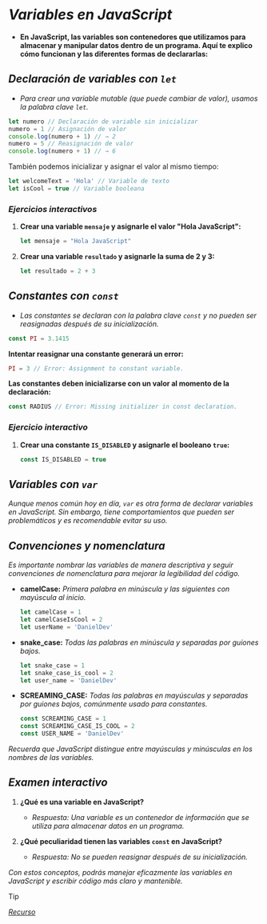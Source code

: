 <!-- Autor: Daniel Benjamin Perez Morales -->
<!-- GitHub: https://github.com/DanielBenjaminPerezMoralesDev13 -->
<!-- GitLab: https://gitlab.com/DanielBenjaminPerezMoralesDev13 -->
<!-- Correo electrónico: danielperezdev@proton.me -->

# ***Variables en JavaScript***

- **En JavaScript, las variables son contenedores que utilizamos para almacenar y manipular datos dentro de un programa. Aquí te explico cómo funcionan y las diferentes formas de declararlas:**

## ***Declaración de variables con `let`***

- *Para crear una variable mutable (que puede cambiar de valor), usamos la palabra clave `let`.*

```javascript
let numero // Declaración de variable sin inicializar
numero = 1 // Asignación de valor
console.log(numero + 1) // → 2
numero = 5 // Reasignación de valor
console.log(numero + 1) // → 6
```

También podemos inicializar y asignar el valor al mismo tiempo:

```javascript
let welcomeText = 'Hola' // Variable de texto
let isCool = true // Variable booleana
```

### ***Ejercicios interactivos***

1. **Crear una variable `mensaje` y asignarle el valor "Hola JavaScript":**

   ```javascript
   let mensaje = "Hola JavaScript"
   ```

2. **Crear una variable `resultado` y asignarle la suma de 2 y 3:**

   ```javascript
   let resultado = 2 + 3
   ```

## ***Constantes con `const`***

- *Las constantes se declaran con la palabra clave `const` y no pueden ser reasignadas después de su inicialización.*

```javascript
const PI = 3.1415
```

**Intentar reasignar una constante generará un error:**

```javascript
PI = 3 // Error: Assignment to constant variable.
```

**Las constantes deben inicializarse con un valor al momento de la declaración:**

```javascript
const RADIUS // Error: Missing initializer in const declaration.
```

### ***Ejercicio interactivo***

1. **Crear una constante `IS_DISABLED` y asignarle el booleano `true`:**

   ```javascript
   const IS_DISABLED = true
   ```

## ***Variables con `var`***

*Aunque menos común hoy en día, `var` es otra forma de declarar variables en JavaScript. Sin embargo, tiene comportamientos que pueden ser problemáticos y es recomendable evitar su uso.*

## ***Convenciones y nomenclatura***

*Es importante nombrar las variables de manera descriptiva y seguir convenciones de nomenclatura para mejorar la legibilidad del código.*

- **camelCase:** *Primera palabra en minúscula y las siguientes con mayúscula al inicio.*

  ```javascript
  let camelCase = 1
  let camelCaseIsCool = 2
  let userName = 'DanielDev'
  ```

- **snake_case:** *Todas las palabras en minúscula y separadas por guiones bajos.*

  ```javascript
  let snake_case = 1
  let snake_case_is_cool = 2
  let user_name = 'DanielDev'
  ```

- **SCREAMING_CASE:** *Todas las palabras en mayúsculas y separadas por guiones bajos, comúnmente usado para constantes.*

  ```javascript
  const SCREAMING_CASE = 1
  const SCREAMING_CASE_IS_COOL = 2
  const USER_NAME = 'DanielDev'
  ```

*Recuerda que JavaScript distingue entre mayúsculas y minúsculas en los nombres de las variables.*

## ***Examen interactivo***

1. **¿Qué es una variable en JavaScript?**
   - *Respuesta: Una variable es un contenedor de información que se utiliza para almacenar datos en un programa.*

2. **¿Qué peculiaridad tienen las variables `const` en JavaScript?**
   - *Respuesta: No se pueden reasignar después de su inicialización.*

*Con estos conceptos, podrás manejar eficazmente las variables en JavaScript y escribir código más claro y mantenible.*

> [!TIP]
> *[Recurso](https://www.aprendejavascript.dev/clase/introduccion/variables "https://www.aprendejavascript.dev/clase/introduccion/variables")*

